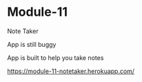# Module-11

Note Taker

App is still buggy

App is built to help you take notes

https://module-11-notetaker.herokuapp.com/
